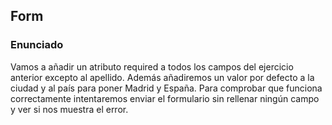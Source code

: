 ## Form

### Enunciado

Vamos a añadir un atributo required a todos los campos del ejercicio anterior excepto al apellido.
Además añadiremos un valor por defecto a la ciudad y al país para poner Madrid y España.
Para comprobar que funciona correctamente intentaremos enviar el formulario sin rellenar ningún campo y ver si nos muestra el error.
